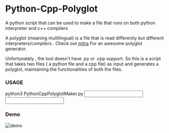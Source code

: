 # Python-Cpp-Polyglot
A python script that can be used to make a file that runs on both python interpreter and c++ compilers

A polyglot (meaning multilingual) is a file that is read differently but different interpreters/compilers . Check out [mitra](https://github.com/corkami/mitra) For an awesome polyglot generator.

Unfortunately , the tool doesn't have .py or .cpp support. So this is a script that takes two files ( a python file and a cpp file) as input and generates a polyglot, maintaining the functionalities of both the files. 

### USAGE
python3 PythonCppPolyglotMaker.py <Output file name> <Input py file> <Input cpp file>
  
### Demo

![demo](https://user-images.githubusercontent.com/42800934/98382853-c1d09e00-2071-11eb-99bd-96703396a95f.jpeg)
